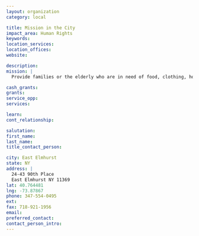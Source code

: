 ```yaml
---
layout: organization
category: local

title: Mission in the City
impact_area: Human Rights
keywords: 
location_services: 
location_offices: 
website: 

description: 
mission: |
  Provide families or the elderly who are in need of food, clothing, household items in the Jackson Heights community.

cash_grants: 
grants: 
service_opp: 
services: 

learn: 
cont_relationship: 

salutation: 
first_name: 
last_name: 
title_contact_person: 

city: East Elmhurst
state: NY
address: |
  24-43 90th Place  
  East Elmhurst NY 11369
lat: 40.764481
lng: -73.87867
phone: 347-554-0495
ext: 
fax: 718-921-1956
email: 
preferred_contact: 
contact_person_intro: 
---
```

